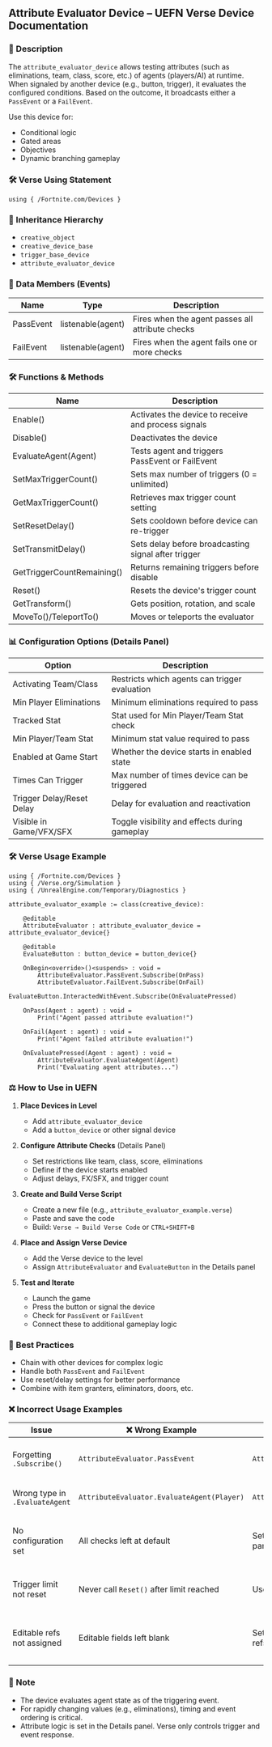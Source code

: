 ## Attribute Evaluator Device – UEFN Verse Device Documentation

### 🔹 Description
The `attribute_evaluator_device` allows testing attributes (such as eliminations, team, class, score, etc.) of agents (players/AI) at runtime. When signaled by another device (e.g., button, trigger), it evaluates the configured conditions. Based on the outcome, it broadcasts either a `PassEvent` or a `FailEvent`.

Use this device for:
- Conditional logic
- Gated areas
- Objectives
- Dynamic branching gameplay

### 🛠️ Verse Using Statement
```verse
using { /Fortnite.com/Devices }
```

### 🔗 Inheritance Hierarchy
- `creative_object`
- `creative_device_base`
- `trigger_base_device`
- `attribute_evaluator_device`

### 🧩 Data Members (Events)
| Name       | Type                | Description                                      |
|------------|---------------------|--------------------------------------------------|
| PassEvent  | listenable(agent)   | Fires when the agent passes all attribute checks |
| FailEvent  | listenable(agent)   | Fires when the agent fails one or more checks    |

### 🛠️ Functions & Methods
| Name                    | Description                                                             |
|-------------------------|-------------------------------------------------------------------------|
| Enable()                | Activates the device to receive and process signals                      |
| Disable()               | Deactivates the device                                                   |
| EvaluateAgent(Agent)    | Tests agent and triggers PassEvent or FailEvent                         |
| SetMaxTriggerCount()    | Sets max number of triggers (0 = unlimited)                             |
| GetMaxTriggerCount()    | Retrieves max trigger count setting                                     |
| SetResetDelay()         | Sets cooldown before device can re-trigger                             |
| SetTransmitDelay()      | Sets delay before broadcasting signal after trigger                    |
| GetTriggerCountRemaining() | Returns remaining triggers before disable                          |
| Reset()                 | Resets the device's trigger count                                       |
| GetTransform()          | Gets position, rotation, and scale                                      |
| MoveTo()/TeleportTo()   | Moves or teleports the evaluator                                        |

### 📊 Configuration Options (Details Panel)
| Option                     | Description                                                        |
|----------------------------|--------------------------------------------------------------------|
| Activating Team/Class      | Restricts which agents can trigger evaluation                      |
| Min Player Eliminations    | Minimum eliminations required to pass                              |
| Tracked Stat               | Stat used for Min Player/Team Stat check                           |
| Min Player/Team Stat       | Minimum stat value required to pass                                |
| Enabled at Game Start      | Whether the device starts in enabled state                         |
| Times Can Trigger          | Max number of times device can be triggered                        |
| Trigger Delay/Reset Delay  | Delay for evaluation and reactivation                              |
| Visible in Game/VFX/SFX    | Toggle visibility and effects during gameplay                      |

### 🛠️ Verse Usage Example
```verse
using { /Fortnite.com/Devices }
using { /Verse.org/Simulation }
using { /UnrealEngine.com/Temporary/Diagnostics }

attribute_evaluator_example := class(creative_device):

    @editable
    AttributeEvaluator : attribute_evaluator_device = attribute_evaluator_device{}

    @editable
    EvaluateButton : button_device = button_device{}

    OnBegin<override>()<suspends> : void =
        AttributeEvaluator.PassEvent.Subscribe(OnPass)
        AttributeEvaluator.FailEvent.Subscribe(OnFail)
        EvaluateButton.InteractedWithEvent.Subscribe(OnEvaluatePressed)

    OnPass(Agent : agent) : void =
        Print("Agent passed attribute evaluation!")

    OnFail(Agent : agent) : void =
        Print("Agent failed attribute evaluation!")

    OnEvaluatePressed(Agent : agent) : void =
        AttributeEvaluator.EvaluateAgent(Agent)
        Print("Evaluating agent attributes...")
```

### ⚖️ How to Use in UEFN
1. **Place Devices in Level**
   - Add `attribute_evaluator_device`
   - Add a `button_device` or other signal device

2. **Configure Attribute Checks** (Details Panel)
   - Set restrictions like team, class, score, eliminations
   - Define if the device starts enabled
   - Adjust delays, FX/SFX, and trigger count

3. **Create and Build Verse Script**
   - Create a new file (e.g., `attribute_evaluator_example.verse`)
   - Paste and save the code
   - Build: `Verse → Build Verse Code` or `CTRL+SHIFT+B`

4. **Place and Assign Verse Device**
   - Add the Verse device to the level
   - Assign `AttributeEvaluator` and `EvaluateButton` in the Details panel

5. **Test and Iterate**
   - Launch the game
   - Press the button or signal the device
   - Check for `PassEvent` or `FailEvent`
   - Connect these to additional gameplay logic

### 🧠 Best Practices
- Chain with other devices for complex logic
- Handle both `PassEvent` and `FailEvent`
- Use reset/delay settings for better performance
- Combine with item granters, eliminators, doors, etc.

### ❌ Incorrect Usage Examples
| Issue                         | ❌ Wrong Example                                | ✅ Correct Example                                        | Explanation                                           |
|------------------------------|--------------------------------------------------|-------------------------------------------------------------|-------------------------------------------------------|
| Forgetting `.Subscribe()`    | `AttributeEvaluator.PassEvent`                  | `AttributeEvaluator.PassEvent.Subscribe(OnPass)`            | Must subscribe to listenable events                   |
| Wrong type in `.EvaluateAgent` | `AttributeEvaluator.EvaluateAgent(Player)`     | `AttributeEvaluator.EvaluateAgent(Agent)`                  | Must pass correct `agent` type                        |
| No configuration set         | All checks left at default                      | Set appropriate attribute checks in the Details panel       | Defaults to always pass if no checks are configured   |
| Trigger limit not reset      | Never call `Reset()` after limit reached       | Use `Reset()` to enable reuse                              | Needed if trigger count is limited                    |
| Editable refs not assigned   | Editable fields left blank                     | Set both `AttributeEvaluator` and `EvaluateButton` refs     | Devices must be wired for script to function          |

### 💭 Note
- The device evaluates agent state as of the triggering event.
- For rapidly changing values (e.g., eliminations), timing and event ordering is critical.
- Attribute logic is set in the Details panel. Verse only controls trigger and event response.

